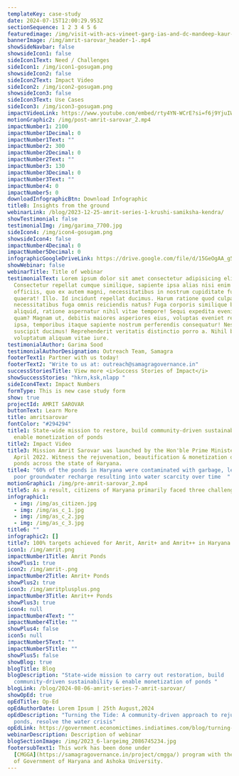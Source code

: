 ```yaml
---
templateKey: case-study
date: 2024-07-15T12:00:29.953Z
sectionSequence: 1 2 3 4 5 6
featuredimage: /img/visit-with-acs-vineet-garg-ias-and-dc-mandeep-kaur-ias1.jpg
bannerImage: /img/amrit-sarovar_header-1-.mp4
showSideNavbar: false
showsideIcon1: false
sideIcon1Text: Need / Challenges
sideIcon1: /img/icon1-gosugam.png
showsideIcon2: false
sideIcon2Text: Impact Video
sideIcon2: /img/icon2-gosugam.png
showsideIcon3: false
sideIcon3Text: Use Cases
sideIcon3: /img/icon3-gosugam.png
impactVideoLink: https://www.youtube.com/embed/rty4YN-WCrE?si=f6j9YjuIWuR6V1o-
motionGraphic2: /img/post-amrit-sarovar_2.mp4
impactNumber1: 2100
impactNumber1Decimal: 0
impactNumber1Text: ""
impactNumber2: 300
impactNumber2Decimal: 0
impactNumber2Text: ""
impactNumber3: 130
impactNumber3Decimal: 0
impactNumber3Text: ""
impactNumber4: 0
impactNumber5: 0
downloadInfographicBtn: Download Infographic
title8: Insights from the ground
webinarLink: /blog/2023-12-25-amrit-series-1-krushi-samiksha-kendra/
showTestimonial: false
testimonialImg: /img/garima_7700.jpg
sideIcon4: /img/icon4-gosugam.png
showsideIcon4: false
impactNumber4Decimal: 0
impactNumber5Decimal: 0
infographicGoogleDriveLink: https://drive.google.com/file/d/15GeOgAA_g5w7pYmldOD4-yzqnVRCdKoz/view?usp=sharing
showWebinar: false
webinarTitle: Title of webinar
testimonialText: Lorem ipsum dolor sit amet consectetur adipisicing elit.
  Consectetur repellat cumque similique, sapiente ipsa alias nisi enim nesciunt
  officiis, quo ex autem magni, necessitatibus in nostrum cupiditate fugit
  quaerat! Illo. Id incidunt repellat ducimus. Harum ratione quod culpa illo
  necessitatibus fuga omnis reiciendis natus? Fuga corporis similique beatae sed
  aliquid, ratione aspernatur nihil vitae tempore! Sequi expedita eveniet iusto
  quam? Magnam ut, debitis maiores asperiores eius, voluptas eveniet repellendus
  ipsa, temporibus itaque sapiente nostrum perferendis consequatur! Nesciunt,
  suscipit ducimus! Reprehenderit veritatis distinctio porro a. Nihil blanditiis
  voluptatum aliquam vitae iure.
testimonialAuthor: Garima Sood
testimonialAuthorDesignation: Outreach Team, Samagra
footerText1: Partner with us today!
footerText2: "Write to us at: outreach@samagragovernance.in"
successStoriesTitle: View more <i>Success Stories of Impact</i>
showSuccessStories: "hkrn,ksk,nlapp "
sideIcon4Text: Impact Numbers
formType: This is new case study form
show: true
projectId: AMRIT SAROVAR
buttonText: Learn More
title: amritsarovar
fontColor: "#294294"
title1: State-wide mission to restore, build community-driven sustainability &
  enable monetization of ponds
title2: Impact Video
title3: Mission Amrit Sarovar was launched by the Hon'ble Prime Minister in
  April 2022. Witness the rejuvenation, beautification & monetization of these
  ponds across the state of Haryana.
title4: "60% of the ponds in Haryana were contaminated with garbage, leading to
  poor groundwater recharge resulting into water scarcity over time  "
motionGraphic1: /img/pre-amrit-sarovar_2.mp4
title5: As a result, citizens of Haryana primarily faced three challenges
infographic1:
  - img: /img/as_citizen.jpg
  - img: /img/as_c_1.jpg
  - img: /img/as_c_2.jpg
  - img: /img/as_c_3.jpg
title6: ""
infographic2: []
title7: 100% targets achieved for Amrit, Amrit+ and Amrit++ in Haryana
icon1: /img/amrit.png
impactNumber1Title: Amrit Ponds
showPlus1: true
icon2: /img/amrit-.png
impactNumber2Title: Amrit+ Ponds
showPlus2: true
icon3: /img/amritplusplus.png
impactNumber3Title: Amrit++ Ponds
showPlus3: true
icon4: null
impactNumber4Text: ""
impactNumber4Title: ""
showPlus4: false
icon5: null
impactNumber5Text: ""
impactNumber5Title: ""
showPlus5: false
showBlog: true
blogTitle: Blog
blogDescription: "State-wide mission to carry out restoration, build
  community-driven sustainability & enable monetization of ponds "
blogLink: /blog/2024-08-06-amrit-series-7-amrit-sarovar/
showOpEd: true
opEdTitle: Op-Ed
opEdAuthorDate: Lorem Ipsum | 25th August,2024
opEdDescription: "Turning the Tide: A community-driven approach to rejuvenate
  ponds, resolve the water crisis"
opEdLink: https://government.economictimes.indiatimes.com/blog/turning-the-tide-a-community-driven-solution-to-water-crisis-in-haryana/111271481?utm_source=top_story&utm_medium=homepage
webinarDescription: Description of webinar
blogSectionImage: /img/2023_6-largeimg_2086745234.jpg
footersubText1: T﻿his work has been done under
  [CMGGA](https://samagragovernance.in/project/cmgga/) program with the support
  of Government of Haryana and Ashoka University.
---
```

